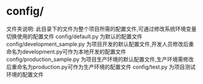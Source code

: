 # config/

文件夹说明:
此目录下的文件为整个项目所需的配置文件,可通过修改系统环境变量切换使用的配置文件
config/default.py 为默认的配置文件
config/development_sample.py 为项目开发的默认配置文件,开发人员修改后重命名为development.py可作为本地开发的配置文件
config/production_sample.py 为项目生产环境的默认配置文件,生产环境需修改后重命名为production.py可作为生产环境的配置文件
config/test.py 为项目测试环境的配置文件